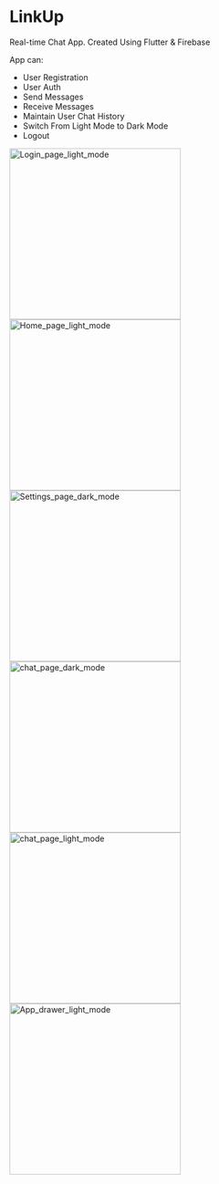 # LinkUp

Real-time Chat App.
Created Using Flutter & Firebase

App can:
- User Registration
- User Auth
- Send Messages
- Receive Messages
- Maintain User Chat History
- Switch From Light Mode to Dark Mode
- Logout

<img src="https://github.com/Apocalus/LinkUp/blob/master/screenshots/Screenshot_20240405_134339.png" alt="Login_page_light_mode" width="300"/>
<img src="https://github.com/Apocalus/LinkUp/blob/master/screenshots/Screenshot_20240405_134800.png" alt="Home_page_light_mode" width="300"/>
<img src="https://github.com/Apocalus/LinkUp/blob/master/screenshots/Screenshot_20240405_134839.png" alt="Settings_page_dark_mode" width="300"/>
<img src="https://github.com/Apocalus/LinkUp/blob/master/screenshots/Screenshot_20240405_134902.png" alt="chat_page_dark_mode" width="300"/>
<img src="https://github.com/Apocalus/LinkUp/blob/master/screenshots/Screenshot_20240405_134944.png" alt="chat_page_light_mode" width="300"/>
<img src="https://github.com/Apocalus/LinkUp/blob/master/screenshots/Screenshot_20240405_134951.png" alt="App_drawer_light_mode" width="300"/>

